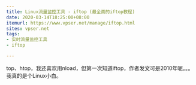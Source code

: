 ```yaml
---
title: Linux流量监控工具 - iftop (最全面的iftop教程)
date: 2020-03-14T18:25:00+08:00
itemurl: https://www.vpser.net/manage/iftop.html
sites: vpser.net
tags:
- 实时流量监控工具
- iftop

---
```

top、htop，我还喜欢用nload，但第一次知道iftop，作者发文可是2010年呢。。。我真的是个Linux小白。